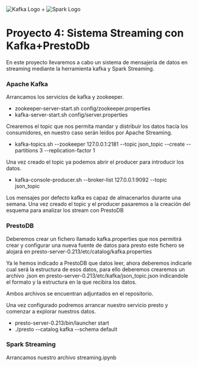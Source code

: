 ![Kafka Logo](https://grape.solutions/img/partners/logo_kafka.png) + ![Spark Logo](http://spark-mooc.github.io/web-assets/images/ta_Spark-logo-small.png)

# Proyecto 4: Sistema Streaming con Kafka+PrestoDb

En este proyecto llevaremos a cabo un sistema de mensajería de datos en streaming mediante la herramienta kafka y Spark Streaming.

### Apache Kafka

Arrancamos los servicios de kafka y zookeeper.
<span style='background:yellow'>  
- zookeeper-server-start.sh config/zookeeper.properties
- kafka-server-start.sh config/server.properties
</span>
Crearemos el topic que nos permita mandar y distribuir los datos hacía los consumidores, 
en nuestro caso serán leídos por Apache Streaming.

- kafka-topics.sh --zookeeper 127.0.0.1:2181 --topic json_topic --create --partitions 3 --replication-factor 1

Una vez creado el topic ya podemos abrir el producer para introducir los datos.

- kafka-console-producer.sh --broker-list 127.0.0.1:9092 --topic json_topic

Los mensajes por defecto kafka es capaz de almacenarlos durante una semana. Una vez creado el topic y el producer pasaremos a la creación del esquema para analizar los stream con PrestoDB

### PrestoDB

Deberemos crear un fichero llamado kafka.properties que nos permitirá crear y configurar una nueva fuente de datos para presto este fichero se alojará en presto-server-0.213/etc/catalog/kafka.properties

Ya le hemos indicado a PrestoDB que datos leer, ahora deberemos indicarle cual será la estructura de esos datos, para ello deberemos crearemos un archivo .json en presto-server-0.213/etc/kafka/json_topic.json indicandole el formato y la estructura en la que recibira los datos.

Ambos archivos se encuentran adjuntados en el repositorio. 

Una vez configurado podremos arrancar nuestro servicio presto y comenzar a explorar nuestros datos. 

- presto-server-0.213/bin/launcher start
- ./presto --catalog kafka --schema default

### Spark Streaming

Arrancamos nuestro archivo streaming.ipynb 
